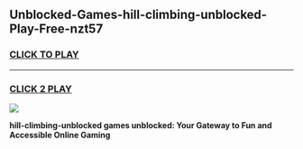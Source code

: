 
## Unblocked-Games-hill-climbing-unblocked-Play-Free-nzt57
<h3>
<a href="https://premium76.site?title=hill-climbing-unblocked&ref=18A1">CLICK TO PLAY</a></h3>
<hr>

<h3>
<a href="https://premium76.site?title=hill-climbing-unblocked&ref=18A1">CLICK 2 PLAY</a>
  
</h3>

<a href="https://premium76.site?title=hill-climbing-unblocked&ref=18A1"><img src="https://clearcache.store/games.png"></a>


**hill-climbing-unblocked games unblocked: Your Gateway to Fun and Accessible Online Gaming**
